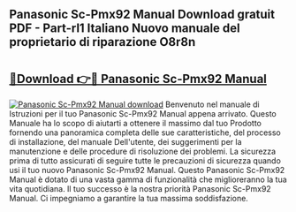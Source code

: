 ## Panasonic Sc-Pmx92 Manual Download gratuit PDF - Part-rl1 Italiano Nuovo manuale del proprietario di riparazione O8r8n

# <h2><a href="http://df9dgh.blite.top/?on=Panasonic+Sc-Pmx92+Manual">🔗Download 👉🔴 Panasonic Sc-Pmx92 Manual</a></h2>

[![Panasonic Sc-Pmx92 Manual download](https://i.imgur.com/lujVjoI.png)](http://df9dgh.blite.top/?on=Panasonic+Sc-Pmx92+Manual)
Benvenuto nel manuale di Istruzioni per il tuo Panasonic Sc-Pmx92 Manual appena arrivato. Questo Manuale ha lo scopo di aiutarti a ottenere il massimo dal tuo Prodotto fornendo una panoramica completa delle sue caratteristiche, del processo di installazione, del manuale Dell'utente, dei suggerimenti per la manutenzione e delle procedure di risoluzione dei problemi. La sicurezza prima di tutto assicurati di seguire tutte le precauzioni di sicurezza quando usi il tuo nuovo Panasonic Sc-Pmx92 Manual. Questo Panasonic Sc-Pmx92 Manual è dotato di una vasta gamma di funzionalità che miglioreranno la tua vita quotidiana. Il tuo successo è la nostra priorità Panasonic Sc-Pmx92 Manual. Ci impegniamo a garantire la tua massima soddisfazione.
